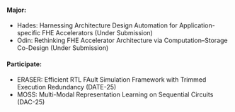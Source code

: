 #### Major:

- Hades: Harnessing Architecture Design Automation for Application-specific FHE Accelerators (Under Submission)
- Odin: Rethinking FHE Accelerator Architecture via  Computation–Storage Co-Design (Under Submission)



#### Participate:

- ERASER: Efficient RTL FAult Simulation Framework with Trimmed Execution Redundancy (DATE-25)
- MOSS: Multi-Modal Representation Learning on Sequential Circuits (DAC-25)
